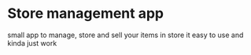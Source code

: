 # Store management app
small app to manage, store and sell your items in store 
it easy to use and kinda just work
